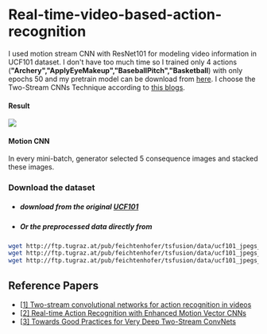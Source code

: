 # Real-time-video-based-action-recognition

I used motion stream CNN with ResNet101 for modeling video information in UCF101 dataset. I don't have too much time so I trained only 4 actions (**"Archery","ApplyEyeMakeup","BaseballPitch","Basketball**) with only epochs 50 and my pretrain model can be download from [here](https://drive.google.com/file/d/13hGC5hBJ9T1uUCBmMwJYcgFVQL7eQC8w/view?usp=sharing).  I choose the Two-Stream CNNs Technique according to [this blogs](https://towardsdatascience.com/deep-learning-architectures-for-action-recognition-83e5061ddf90).





#### Result

![](output_result_gif.gif)





#### Motion CNN

In every mini-batch, generator selected 5 consequence images and stacked  these images. 


### Download the dataset

- ##### download from the original [UCF101](https://www.crcv.ucf.edu/data/UCF101.php)

- ##### Or the preprocessed data directly from

```bash
wget http://ftp.tugraz.at/pub/feichtenhofer/tsfusion/data/ucf101_jpegs_256.zip.001
wget http://ftp.tugraz.at/pub/feichtenhofer/tsfusion/data/ucf101_jpegs_256.zip.002
wget http://ftp.tugraz.at/pub/feichtenhofer/tsfusion/data/ucf101_jpegs_256.zip.003
```





## Reference Papers

- [[1\] Two-stream convolutional networks for action recognition in videos](https://arxiv.org/pdf/1406.2199.pdf)
- [[2\] Real-time Action Recognition with Enhanced Motion Vector CNNs](https://arxiv.org/pdf/1604.07669.pdf)
- [[3\] Towards Good Practices for Very Deep Two-Stream ConvNets](https://arxiv.org/pdf/1507.02159.pdf)
